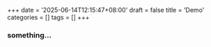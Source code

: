 +++
date = '2025-06-14T12:15:47+08:00'
draft = false
title = 'Demo'
categories = []
tags = []
+++


### something...
